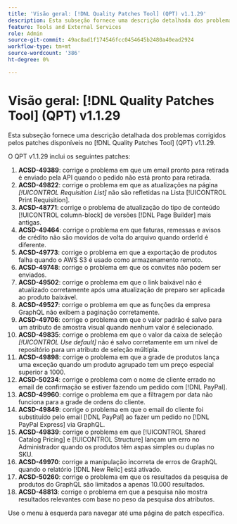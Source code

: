 ```yaml
---
title: 'Visão geral: [!DNL Quality Patches Tool] (QPT) v1.1.29'
description: Esta subseção fornece uma descrição detalhada dos problemas corrigidos pelos patches disponíveis no  [!DNL Quality Patches Tool] (QPT) v1.1.29.
feature: Tools and External Services
role: Admin
source-git-commit: 49ac8ad1f174546fcc0454645b2480a40ead2924
workflow-type: tm+mt
source-wordcount: '386'
ht-degree: 0%

---
```


# Visão geral: [!DNL Quality Patches Tool] (QPT) v1.1.29

Esta subseção fornece uma descrição detalhada dos problemas corrigidos pelos patches disponíveis no [!DNL Quality Patches Tool] (QPT) v1.1.29.

O QPT v1.1.29 inclui os seguintes patches:

1. **ACSD-49389**: corrige o problema em que um email pronto para retirada é enviado pela API quando o pedido não está pronto para retirada.
1. **ACSD-49822**: corrige o problema em que as atualizações na página *[!UICONTROL Requisition List]* não são refletidas na Lista [!UICONTROL Print Requisition].
1. **ACSD-48771**: corrige o problema de atualização do tipo de conteúdo [!UICONTROL column-block] de versões [!DNL Page Builder] mais antigas.
1. **ACSD-49464**: corrige o problema em que faturas, remessas e avisos de crédito não são movidos de volta do arquivo quando orderId é diferente.
1. **ACSD-49773**: corrige o problema em que a exportação de produtos falha quando o AWS S3 é usado como armazenamento remoto.
1. **ACSD-49748**: corrige o problema em que os convites não podem ser enviados.
1. **ACSD-49502**: corrige o problema em que o link baixável não é atualizado corretamente após uma atualização de preparo ser aplicada ao produto baixável.
1. **ACSD-49527**: corrige o problema em que as funções da empresa GraphQL não exibem a paginação corretamente.
1. **ACSD-49706**: corrige o problema em que o valor padrão é salvo para um atributo de amostra visual quando nenhum valor é selecionado.
1. **ACSD-49835**: corrige o problema em que o valor da caixa de seleção *[!UICONTROL Use default]* não é salvo corretamente em um nível de repositório para um atributo de seleção múltipla.
1. **ACSD-49898**: corrige o problema em que a grade de produtos lança uma exceção quando um produto agrupado tem um preço especial superior a 1000.
1. **ACSD-50234**: corrige o problema com o nome de cliente errado no email de confirmação se estiver fazendo um pedido com [!DNL PayPal].
1. **ACSD-49960**: corrige o problema em que a filtragem por data não funciona para a grade de ordens do cliente.
1. **ACSD-49849**: corrige o problema em que o email do cliente foi substituído pelo email [!DNL PayPal] ao fazer um pedido no [!DNL PayPal Express] via GraphQL.
1. **ACSD-49839**: corrige o problema em que [!UICONTROL Shared Catalog Pricing] e [!UICONTROL Structure] lançam um erro no Administrador quando os produtos têm aspas simples ou duplas no SKU.
1. **ACSD-49970**: corrige a manipulação incorreta de erros de GraphQL quando o relatório [!DNL New Relic] está ativado.
1. **ACSD-50260**: corrige o problema em que os resultados da pesquisa de produtos do GraphQL são limitados a apenas 10.000 resultados.
1. **ACSD-48813**: corrige o problema em que a pesquisa não mostra resultados relevantes com base no peso da pesquisa dos atributos.

Use o menu à esquerda para navegar até uma página de patch específica.
